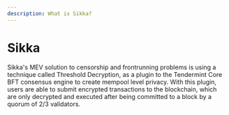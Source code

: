 ```yaml
---
description: What is Sikka?
---
```


# Sikka

Sikka's MEV solution to censorship and frontrunning problems is using a technique called Threshold Decryption, as a plugin to the Tendermint Core BFT consensus engine to create mempool level privacy. With this plugin, users are able to submit encrypted transactions to the blockchain, which are only decrypted and executed after being committed to a block by a quorum of 2/3 validators.

